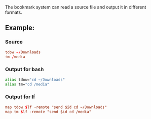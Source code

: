 
The bookmark system can read a source file and output it in different formats.

## Example:

### Source

```conf
tdow ~/Downloads
tm /media
```

### Output for bash

```bash
alias tdow="cd ~/Downloads"
alias tm="cd /media"
```

### Output for lf
```conf
map tdow $lf -remote "send $id cd ~/Downloads"
map tm $lf -remote "send $id cd /media"
```

